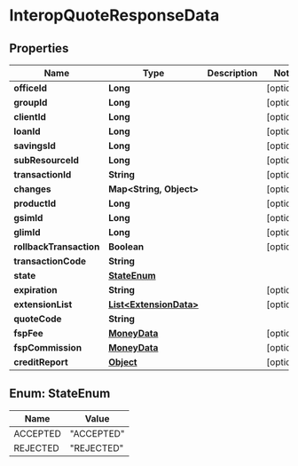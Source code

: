 

# InteropQuoteResponseData

## Properties

Name | Type | Description | Notes
------------ | ------------- | ------------- | -------------
**officeId** | **Long** |  |  [optional]
**groupId** | **Long** |  |  [optional]
**clientId** | **Long** |  |  [optional]
**loanId** | **Long** |  |  [optional]
**savingsId** | **Long** |  |  [optional]
**subResourceId** | **Long** |  |  [optional]
**transactionId** | **String** |  |  [optional]
**changes** | **Map&lt;String, Object&gt;** |  |  [optional]
**productId** | **Long** |  |  [optional]
**gsimId** | **Long** |  |  [optional]
**glimId** | **Long** |  |  [optional]
**rollbackTransaction** | **Boolean** |  |  [optional]
**transactionCode** | **String** |  | 
**state** | [**StateEnum**](#StateEnum) |  | 
**expiration** | **String** |  |  [optional]
**extensionList** | [**List&lt;ExtensionData&gt;**](ExtensionData.md) |  |  [optional]
**quoteCode** | **String** |  | 
**fspFee** | [**MoneyData**](MoneyData.md) |  |  [optional]
**fspCommission** | [**MoneyData**](MoneyData.md) |  |  [optional]
**creditReport** | [**Object**](.md) |  |  [optional]



## Enum: StateEnum

Name | Value
---- | -----
ACCEPTED | &quot;ACCEPTED&quot;
REJECTED | &quot;REJECTED&quot;



